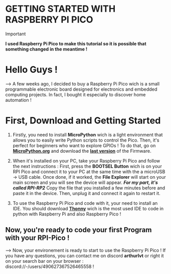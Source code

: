 # GETTING STARTED WITH RASPBERRY PI PICO

> [!IMPORTANT]
> **I used Raspberry Pi Pico to make this tutorial so it is possible that something changed in the meantime !**

# Hello Guys !
--> A few weeks ago, I decided to buy a Raspberry Pi Pico wich is a small programmable electronic board designed for electronics and embedded computing projects. In fact, I bought it especially to discover home automation !

# First, Download and Getting Started
1. Firstly, you need to install **MicroPython** wich is a light environment that allows you to easily write Python scripts to control the Pico. Then, it's perfect for beginners who want to explore GPIOs ! To do that, go on [**MicroPython.org**](https://micropython.org/download/RPI_PICO/) and download the [**last version**](https://micropython.org/resources/firmware/RPI_PICO-20241025-v1.24.0.uf2) of the Firmware.
   
2. When it's installed on your PC, take your Raspberry Pi Pico and follow the next instructions : First, press the **BOOTSEL Button** wich is on your RPI Pico and connect it to your PC at the same time with the a microUSB -> USB cable. Once done, if it worked, the **File Explorer** will start on your main screen and you will see the device will appear. ***For my part, it's called RPI-RP2*** Copy the file that you installed a few minutes before and paste it in the device. Then, unplug it and connect it again to restart it.

3. To use the Raspberry Pi Pico and code with it, your need to install an IDE. You should download [**Thonny**](https://thonny.org/) wich is the most used IDE to code in python with Raspberry Pi and also Raspberry Pico !

## Now, you're ready to code your first Program with your RPI-Pico !

--> Now, your environement is ready to start to use the Raspberry Pi Pico ! If you have any questions, you can contact me on discord **arthurlvt** or right it on your search bar on your browser : discord://-/users/490627367526465558 !
